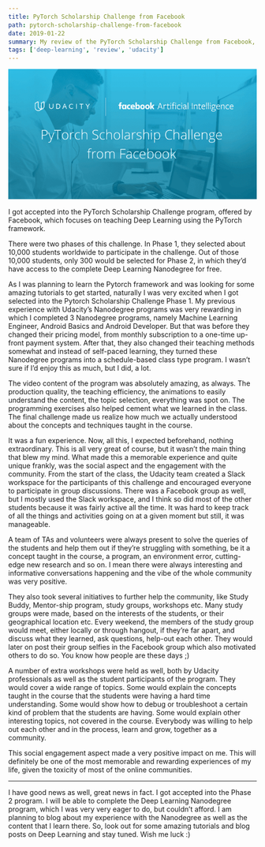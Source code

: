 ```yaml
---
title: PyTorch Scholarship Challenge from Facebook
path: pytorch-scholarship-challenge-from-facebook
date: 2019-01-22
summary: My review of the PyTorch Scholarship Challenge from Facebook, offered on Udacity, and what makes it one of the most memorable experiences of my life.
tags: ['deep-learning', 'review', 'udacity']
---
```


![background](./images/PyTorch-Scholarship-Challenge-from-Facebook-Udacity.png)

I got accepted into the PyTorch Scholarship Challenge program, offered by Facebook, which focuses on teaching Deep Learning using the PyTorch framework.

There were two phases of this challenge. In Phase 1, they selected about 10,000 students worldwide to participate in the challenge. Out of those 10,000 students, only 300 would be selected for Phase 2, in which they’d have access to the complete Deep Learning Nanodegree for free.

As I was planning to learn the Pytorch framework and was looking for some amazing tutorials to get started, naturally I was very excited when I got selected into the Pytorch Scholarship Challenge Phase 1. My previous experience with Udacity’s Nanodegree programs was very rewarding in which I completed 3 Nanodegree programs, namely Machine Learning Engineer, Android Basics and Android Developer. But that was before they changed their pricing model, from monthly subscription to a one-time up-front payment system. After that, they also changed their teaching methods somewhat and instead of self-paced learning, they turned these Nanodegree programs into a schedule-based class type program. I wasn’t sure if I’d enjoy this as much, but I did, a lot.

The video content of the program was absolutely amazing, as always. The production quality, the teaching efficiency, the animations to easily understand the content, the topic selection, everything was spot on. The programming exercises also helped cement what we learned in the class. The final challenge made us realize how much we actually understood about the concepts and techniques taught in the course.
 
It was a fun experience. Now, all this, I expected beforehand, nothing extraordinary. This is all very great of course, but it wasn’t the main thing that blew my mind. What made this a memorable experience and quite unique frankly, was the social aspect and the engagement with the community. From the start of the class, the Udacity team created a Slack workspace for the participants of this challenge and encouraged everyone to participate in group discussions. There was a Facebook group as well, but I mostly used the Slack workspace, and I think so did most of the other students because it was fairly active all the time. It was hard to keep track of all the things and activities going on at a given moment but still, it was manageable.

A team of TAs and volunteers were always present to solve the queries of the students and help them out if they’re struggling with something, be it a concept taught in the course, a program, an environment error, cutting-edge new research and so on. I mean there were always interesting and informative conversations happening and the vibe of the whole community was very positive.

They also took several initiatives to further help the community, like Study Buddy, Mentor-ship program, study groups, workshops etc. Many study groups were made, based on the interests of the students, or their geographical location etc. Every weekend, the members of the study group would meet, either locally or through hangout, if they’re far apart, and discuss what they learned, ask questions, help-out each other. They would later on post their group selfies in the Facebook group which also motivated others to do so. You know how people are these days ;)

A number of extra workshops were held as well, both by Udacity professionals as well as the student participants of the program. They would cover a wide range of topics. Some would explain the concepts taught in the course that the students were having a hard time understanding. Some would show how to debug or troubleshoot a certain kind of problem that the students are having. Some would explain other interesting topics, not covered in the course. Everybody was willing to help out each other and in the process, learn and grow, together as a community.

This social engagement aspect made a very positive impact on me. This will definitely be one of the most memorable and rewarding experiences of my life, given the toxicity of most of the online communities.


---

I have good news as well, great news in fact. I got accepted into the Phase 2 program. I will be able to complete the Deep Learning Nanodegree program, which I was very very eager to do, but couldn’t afford. I am planning to blog about my experience with the Nanodegree as well as the content that I learn there. So, look out for some amazing tutorials and blog posts on Deep Learning and stay tuned. Wish me luck :)

